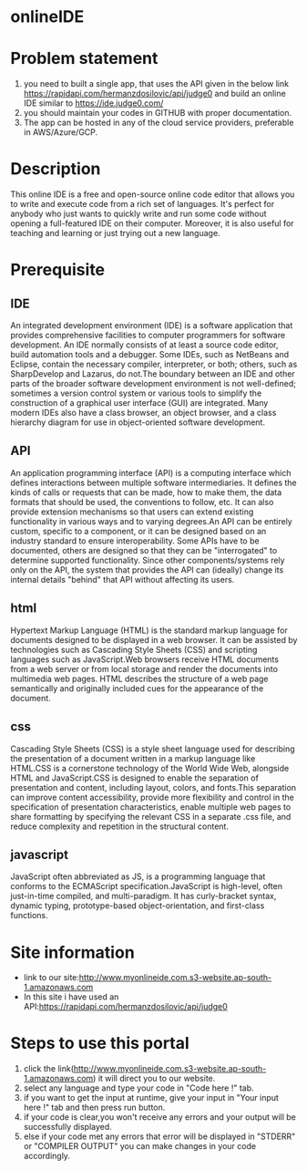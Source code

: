 # onlineIDE
# Problem statement
1. you need to built a single app, that uses the API given in the below link https://rapidapi.com/hermanzdosilovic/api/judge0 and build an online IDE similar to https://ide.judge0.com/
2. you should maintain your codes in GITHUB with proper documentation.
3. The app can be hosted in any of the cloud service providers, preferable in AWS/Azure/GCP.
# Description
This online IDE is a free and open-source online code editor that allows you to write and execute code from a rich set of languages. It's perfect for anybody who just wants to quickly write and run some code without opening a full-featured IDE on their computer. Moreover, it is also useful for teaching and learning or just trying out a new language.
# Prerequisite
## IDE
An integrated development environment (IDE) is a software application that provides comprehensive facilities to computer programmers for software development. An IDE normally consists of at least a source code editor, build automation tools and a debugger. Some IDEs, such as NetBeans and Eclipse, contain the necessary compiler, interpreter, or both; others, such as SharpDevelop and Lazarus, do not.The boundary between an IDE and other parts of the broader software development environment is not well-defined; sometimes a version control system or various tools to simplify the construction of a graphical user interface (GUI) are integrated. Many modern IDEs also have a class browser, an object browser, and a class hierarchy diagram for use in object-oriented software development.
## API
An application programming interface (API) is a computing interface which defines interactions between multiple software intermediaries. It defines the kinds of calls or requests that can be made, how to make them, the data formats that should be used, the conventions to follow, etc. It can also provide extension mechanisms so that users can extend existing functionality in various ways and to varying degrees.An API can be entirely custom, specific to a component, or it can be designed based on an industry standard to ensure interoperability. Some APIs have to be documented, others are designed so that they can be "interrogated" to determine supported functionality. Since other components/systems rely only on the API, the system that provides the API can (ideally) change its internal details "behind" that API without affecting its users.
## html
Hypertext Markup Language (HTML) is the standard markup language for documents designed to be displayed in a web browser. It can be assisted by technologies such as Cascading Style Sheets (CSS) and scripting languages such as JavaScript.Web browsers receive HTML documents from a web server or from local storage and render the documents into multimedia web pages. HTML describes the structure of a web page semantically and originally included cues for the appearance of the document.
## css
Cascading Style Sheets (CSS) is a style sheet language used for describing the presentation of a document written in a markup language like HTML.CSS is a cornerstone technology of the World Wide Web, alongside HTML and JavaScript.CSS is designed to enable the separation of presentation and content, including layout, colors, and fonts.This separation can improve content accessibility, provide more flexibility and control in the specification of presentation characteristics, enable multiple web pages to share formatting by specifying the relevant CSS in a separate .css file, and reduce complexity and repetition in the structural content.
## javascript
JavaScript often abbreviated as JS, is a programming language that conforms to the ECMAScript specification.JavaScript is high-level, often just-in-time compiled, and multi-paradigm. It has curly-bracket syntax, dynamic typing, prototype-based object-orientation, and first-class functions.
# Site information
* link to our site:http://www.myonlineide.com.s3-website.ap-south-1.amazonaws.com
* In this site i have used an API:https://rapidapi.com/hermanzdosilovic/api/judge0
# Steps to use this portal
1. click the link(http://www.myonlineide.com.s3-website.ap-south-1.amazonaws.com) it will direct you to our website.
2. select any language and type your code in "Code here !" tab.
3. if you want to get the input at runtime, give your input in "Your input here !" tab and then press run button.
4. if your code is clear,you won't receive any errors and your output will be successfully displayed.
5. else if your code met any errors that error will be displayed in "STDERR" or "COMPILER OUTPUT" you can make changes in your code accordingly.
